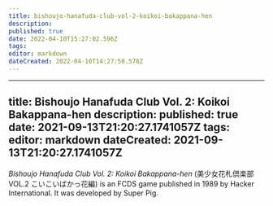 ```yaml
---
title: bishoujo-hanafuda-club-vol-2-koikoi-bakappana-hen
description: 
published: true
date: 2022-04-10T15:27:02.596Z
tags: 
editor: markdown
dateCreated: 2022-04-10T14:27:50.578Z
---
```


---
title: Bishoujo Hanafuda Club Vol. 2: Koikoi Bakappana-hen
description: 
published: true
date: 2021-09-13T21:20:27.1741057Z 
tags: 
editor: markdown
dateCreated: 2021-09-13T21:20:27.1741057Z
---
_Bishoujo Hanafuda Club Vol. 2: Koikoi Bakappana-hen_ (<span lang='ja'>美少女花札倶楽部 VOL.2 こいこいばかっ花編</span>) is an FCDS game published in 1989 by Hacker International.
It was developed by Super Pig.

